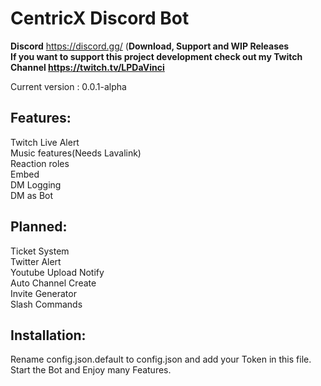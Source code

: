 # CentricX Discord Bot

**Discord** https://discord.gg/ (**Download, Support and WIP Releases**  
**If you want to support this project development check out my Twitch Channel https://twitch.tv/LPDaVinci**  

Current version : 0.0.1-alpha  
## Features:  
Twitch Live Alert  
Music features(Needs Lavalink)    
Reaction roles  
Embed  
DM Logging  
DM as Bot  

## Planned:  
Ticket System  
Twitter Alert  
Youtube Upload Notify  
Auto Channel Create  
Invite Generator  
Slash Commands  

## Installation:
Rename config.json.default to config.json and add your Token in this file.  
Start the Bot and Enjoy many Features.  
